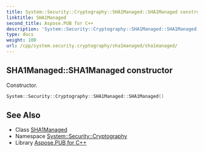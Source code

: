 ```yaml
---
title: System::Security::Cryptography::SHA1Managed::SHA1Managed constructor
linktitle: SHA1Managed
second_title: Aspose.PUB for C++
description: 'System::Security::Cryptography::SHA1Managed::SHA1Managed constructor. Constructor in C++.'
type: docs
weight: 100
url: /cpp/system.security.cryptography/sha1managed/sha1managed/
---
```

## SHA1Managed::SHA1Managed constructor


Constructor.

```cpp
System::Security::Cryptography::SHA1Managed::SHA1Managed()
```

## See Also

* Class [SHA1Managed](../)
* Namespace [System::Security::Cryptography](../../)
* Library [Aspose.PUB for C++](../../../)
